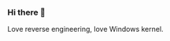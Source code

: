 ### Hi there 👋
Love reverse engineering, love Windows kernel.


<!--
![Anurag's GitHub stats](https://github-readme-stats.vercel.app/api?username=coldpon&show_icons=true)
-->
